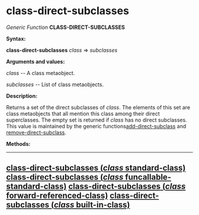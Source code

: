 class-direct-subclasses
=======================

*Generic Function* **CLASS-DIRECT-SUBCLASSES**

**Syntax:**

**class-direct-subclasses** *class* => *subclasses*

**Arguments and values:**

*class* -- A class metaobject.

*subclasses* -- List of class metaobjects.

**Description:**

Returns a set of the direct subclasses of *class*. The elements of this set are class metaobjects that all mention this class among their direct superclasses. The empty set is returned if *class* has no direct subclasses. This value is maintained by the generic functions[add-direct-subclass](add-direct-subclass.md) and [remove-direct-subclass](remove-direct-subclass.md).

**Methods:**

  ---------------------------------------------------------------------------------------------------------------------------
  [**class-direct-subclasses** (*class* standard-class)](class-direct-subclasses-standard-class.md)
  [**class-direct-subclasses** (*class* funcallable-standard-class)](class-direct-subclasses-funcallable-standard-class.md)
  [**class-direct-subclasses** (*class* forward-referenced-class)](class-direct-subclasses-forward-referenced-class.md)
  [**class-direct-subclasses** (*class* built-in-class)](class-direct-subclasses-built-in-class.md)
  ---------------------------------------------------------------------------------------------------------------------------


